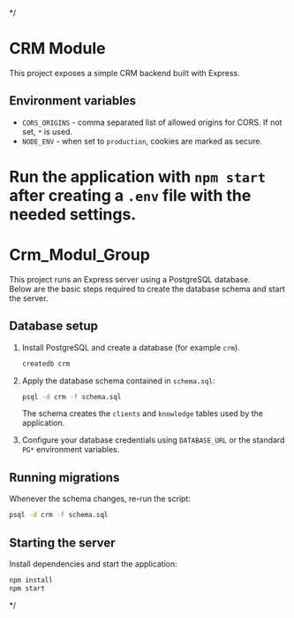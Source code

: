 */
# CRM Module

This project exposes a simple CRM backend built with Express.

## Environment variables

- `CORS_ORIGINS` - comma separated list of allowed origins for CORS. If not set, `*` is used.
- `NODE_ENV` - when set to `production`, cookies are marked as secure.

Run the application with `npm start` after creating a `.env` file with the needed settings.
=======
# Crm_Modul_Group

This project runs an Express server using a PostgreSQL database.  
Below are the basic steps required to create the database schema and start the server.

## Database setup

1. Install PostgreSQL and create a database (for example `crm`).

   ```bash
   createdb crm
   ```

2. Apply the database schema contained in `schema.sql`:

   ```bash
   psql -d crm -f schema.sql
   ```

   The schema creates the `clients` and `knowledge` tables used by the application.

3. Configure your database credentials using `DATABASE_URL` or the standard `PG*` environment variables.

## Running migrations

Whenever the schema changes, re-run the script:

```bash
psql -d crm -f schema.sql
```

## Starting the server

Install dependencies and start the application:

```bash
npm install
npm start
```
*/